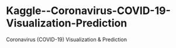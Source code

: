# Kaggle--Coronavirus-COVID-19-Visualization-Prediction
Coronavirus (COVID-19) Visualization &amp; Prediction

